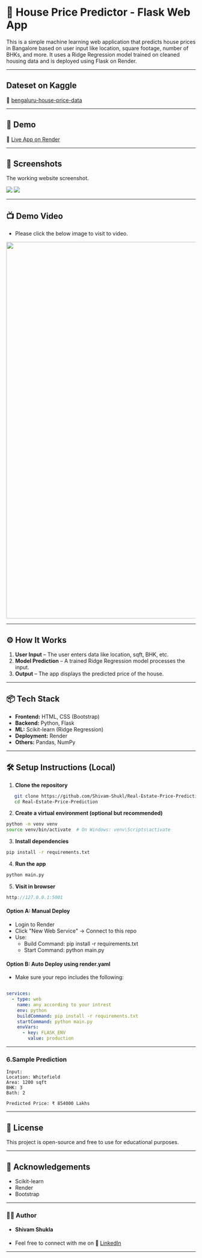 # 🏡 House Price Predictor - Flask Web App

This is a simple machine learning web application that predicts house prices in Bangalore based on user input like location, square footage, number of BHKs, and more. It uses a Ridge Regression model trained on cleaned housing data and is deployed using Flask on Render.

---

## Dateset on Kaggle 
🔗 [bengaluru-house-price-data](https://www.kaggle.com/datasets/amitabhajoy/bengaluru-house-price-data)  

---

## 🚀 Demo

🔗 [Live App on Render](https://house-price-predictor-jqhi.onrender.com)  

---

## 📸 Screenshots

The working website screenshot.

<img src="https://github.com/user-attachments/assets/cc9c49c7-b380-47c3-bf69-72859f1c0391"/>

<img src="https://github.com/user-attachments/assets/0983c582-91cb-4ece-8357-30142965a788"/>

---

## 📺 Demo Video
- Please click the below image to visit to video.
<a href="https://youtu.be/8xjxoG3V8L8">
  <img src="https://github.com/user-attachments/assets/c2749799-4867-4683-a7e1-e59bb4e0f205" width="1000"/>
</a>

---


## ⚙️ How It Works

1. **User Input** – The user enters data like location, sqft, BHK, etc.
2. **Model Prediction** – A trained Ridge Regression model processes the input.
3. **Output** – The app displays the predicted price of the house.

---

## 📦 Tech Stack

- **Frontend:** HTML, CSS (Bootstrap)
- **Backend:** Python, Flask
- **ML:** Scikit-learn (Ridge Regression)
- **Deployment:** Render
- **Others:** Pandas, NumPy

---

## 🛠️ Setup Instructions (Local)

1. **Clone the repository**
   
```bash
   git clone https://github.com/Shivam-Shukl/Real-Estate-Price-Prediction---Bengaluru.git
   cd Real-Estate-Price-Prediction
```


2. **Create a virtual environment (optional but recommended)**
```bash
python -m venv venv
source venv/bin/activate  # On Windows: venv\Scripts\activate
```
3. **Install dependencies**

```bash
pip install -r requirements.txt
```

4. **Run the app**

```bash
python main.py
```
5. **Visit in browser**

```cpp
http://127.0.0.1:5001
```

#### Option A: Manual Deploy

- Login to Render
- Click "New Web Service" → Connect to this repo
- Use:
   - Build Command: pip install -r requirements.txt
   - Start Command: python main.py

#### Option B: Auto Deploy using render.yaml

- Make sure your repo includes the following:

```yaml

services:
  - type: web
    name: any according to your intrest
    env: python
    buildCommand: pip install -r requirements.txt
    startCommand: python main.py
    envVars:
      - key: FLASK_ENV
        value: production

```

---
### 6.Sample Prediction
```text
Input:
Location: Whitefield
Area: 1200 sqft
BHK: 3
Bath: 2

Predicted Price: ₹ 854000 Lakhs
```
---

## 📜 License

This project is open-source and free to use for educational purposes.

---
## 🙌 Acknowledgements

- Scikit-learn
- Render
- Bootstrap

---
### 🧑‍💻 Author

- #### Shivam Shukla
- Feel free to connect with me on 💼 [LinkedIn](https://www.linkedin.com/in/shivam-shukla-a462b3223/) 

---



